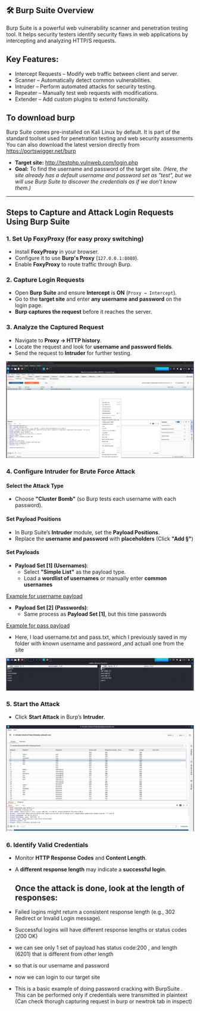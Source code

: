 ## 🛠 Burp Suite Overview

Burp Suite is a powerful web vulnerability scanner and penetration testing tool. 
It helps security testers identify security flaws in web applications by intercepting and analyzing HTTP/S requests.

##  Key Features:
* Intercept Requests – Modify web traffic between client and server.
* Scanner – Automatically detect common vulnerabilities.
* Intruder – Perform automated attacks for security testing.
* Repeater – Manually test web requests with modifications.
* Extender – Add custom plugins to extend functionality.

## To download  burp 

Burp Suite comes pre-installed on Kali Linux by default. It is part of the standard toolset used for penetration testing and web security assessments
You can also download the latest version directly from https://portswigger.net/burp


- **Target site:** http://testphp.vulnweb.com/login.php 
- **Goal:** To find the username and password of the target site. *(Here, the site already has a default username and password set as "test", but we will use Burp Suite to discover the credentials as if we don’t know them.)*

---
## **Steps to Capture and Attack Login Requests Using Burp Suite**  

### **1. Set Up FoxyProxy** (for easy proxy switching)  
- Install **FoxyProxy** in your browser.  
- Configure it to use **Burp's Proxy** (`127.0.0.1:8080`).  
- Enable **FoxyProxy** to route traffic through Burp.  

### **2. Capture Login Requests**  
- Open **Burp Suite** and ensure **Intercept** is **ON** (`Proxy → Intercept`).  
- Go to the **target site** and enter **any username and password** on the login page.  
- **Burp captures the request** before it reaches the server.  

### **3. Analyze the Captured Request**  
- Navigate to **Proxy → HTTP history**.  
- Locate the request and look for **username and password fields**.  
- Send the request to **Intruder** for further testing.

![](https://github.com/deepthiii33/futureintern_projects/blob/main/task4/screenshots/burp_capture.png)
### **4. Configure Intruder for Brute Force Attack**  

#### **Select the Attack Type**  
- Choose **"Cluster Bomb"** (so Burp tests each username with each password).
  
#### **Set Payload Positions**  
- In Burp Suite’s **Intruder** module, set the **Payload Positions**.  
- Replace the **username and password** with **placeholders** (Click **"Add §"**)
  
#### **Set Payloads**  
- **Payload Set [1] (Usernames)**:  
  - Select **"Simple List"** as the payload type.  
  - Load a **wordlist of usernames** or manually enter **common usernames**
    
[Example for username payload](https://github.com/deepthiii33/futureintern_projects/blob/main/task4/screenshots/username_payload.png)
    
- **Payload Set [2] (Passwords)**:  
  - Same process as **Payload Set [1]**, but this time  passwords

 [Example for pass payload](https://github.com/deepthiii33/futureintern_projects/blob/main/task4/screenshots/pass_payload.png)

  - Here, I load username.txt and pass.txt, which I previously saved in my folder with known username and password ,and actuall one from the site

![](https://github.com/deepthiii33/futureintern_projects/blob/main/task4/screenshots/user_pass_list.png)
 
    

### **5. Start the Attack**  
- Click **Start Attack** in Burp’s **Intruder**.

![](https://github.com/deepthiii33/futureintern_projects/blob/main/task4/screenshots/attack.png)

### **6. Identify Valid Credentials**  
- Monitor **HTTP Response Codes** and **Content Length**.  
- A **different response length** may indicate a **successful login**.  


  ## Once the attack is done, look at the length of responses:

* Failed logins might return a consistent response length (e.g., 302 Redirect or Invalid Login message).
* Successful logins will have different response lengths or status codes (200 OK)

* we can see only 1 set of payload has status code:200 , and length (6201) that is different from other length
* so that is our username and password
* now we can login to our target site

* This is a basic example of doing password cracking with BurpSuite . This can be performed only if credentials were transmitted in plaintext (Can check thorugh capturing request in burp or newtrok tab in  inspect)
  








